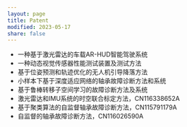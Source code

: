 ```yaml
---
layout: page
title: Patent
modified: 2023-05-17 
share: false
---
```


   
* 一种基于激光雷达的车载AR-HUD智能驾驶系统<br>
* 一种动态视觉传感器性能测试装置及测试方法<br>
* 基于位姿预测和轨迹优化的无人机引导降落方法<br>
* 小样本下基于深度适应网络的轴承故障诊断方法和系统<br>
* 基于鲁棒转移子空间学习的故障诊断方法及系统<br>
* 激光雷达和IMU系统的时空联合标定方法，CN116338652A<br>
* 基于聚类算法的自监督轴承故障诊断方法，CN115791179A<br>
* 自监督的轴承故障诊断方法，CN116026590A<br>
 
